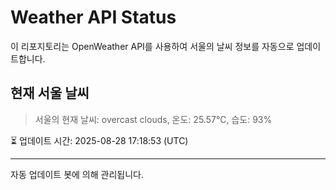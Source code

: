 
# Weather API Status

이 리포지토리는 OpenWeather API를 사용하여 서울의 날씨 정보를 자동으로 업데이트합니다.

## 현재 서울 날씨
> 서울의 현재 날씨: overcast clouds, 온도: 25.57°C, 습도: 93%

⏳ 업데이트 시간: 2025-08-28 17:18:53 (UTC)

---
자동 업데이트 봇에 의해 관리됩니다.
